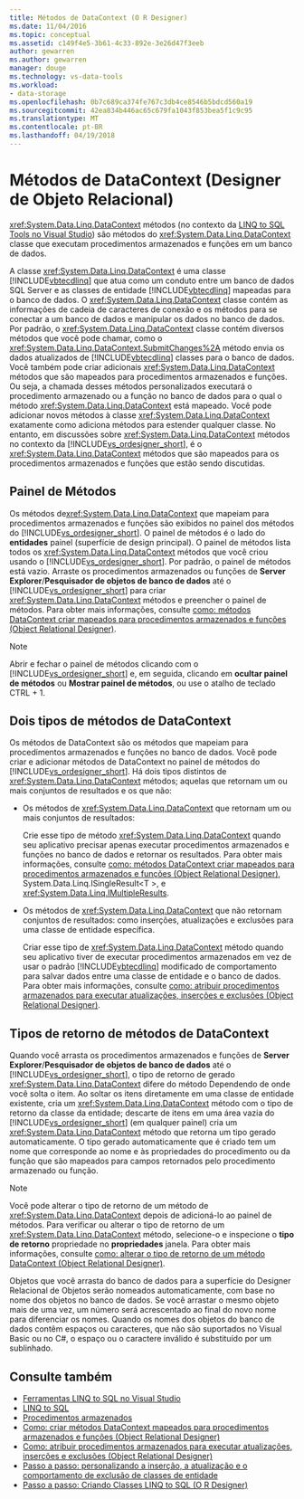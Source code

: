 ```yaml
---
title: Métodos de DataContext (O R Designer)
ms.date: 11/04/2016
ms.topic: conceptual
ms.assetid: c149f4e5-3b61-4c33-892e-3e26d47f3eeb
author: gewarren
ms.author: gewarren
manager: douge
ms.technology: vs-data-tools
ms.workload:
- data-storage
ms.openlocfilehash: 0b7c689ca374fe767c3db4ce8546b5bdcd560a19
ms.sourcegitcommit: 42ea834b446ac65c679fa1043f853bea5f1c9c95
ms.translationtype: MT
ms.contentlocale: pt-BR
ms.lasthandoff: 04/19/2018
---
```

# <a name="datacontext-methods-or-designer"></a>Métodos de DataContext (Designer de Objeto Relacional)

<xref:System.Data.Linq.DataContext> métodos (no contexto da [LINQ to SQL Tools no Visual Studio](../data-tools/linq-to-sql-tools-in-visual-studio2.md)) são métodos do <xref:System.Data.Linq.DataContext> classe que executam procedimentos armazenados e funções em um banco de dados.

A classe <xref:System.Data.Linq.DataContext> é uma classe [!INCLUDE[vbtecdlinq](../data-tools/includes/vbtecdlinq_md.md)] que atua como um conduto entre um banco de dados SQL Server e as classes de entidade [!INCLUDE[vbtecdlinq](../data-tools/includes/vbtecdlinq_md.md)] mapeadas para o banco de dados. O <xref:System.Data.Linq.DataContext> classe contém as informações de cadeia de caracteres de conexão e os métodos para se conectar a um banco de dados e manipular os dados no banco de dados. Por padrão, o <xref:System.Data.Linq.DataContext> classe contém diversos métodos que você pode chamar, como o <xref:System.Data.Linq.DataContext.SubmitChanges%2A> método envia os dados atualizados de [!INCLUDE[vbtecdlinq](../data-tools/includes/vbtecdlinq_md.md)] classes para o banco de dados. Você também pode criar adicionais <xref:System.Data.Linq.DataContext> métodos que são mapeados para procedimentos armazenados e funções. Ou seja, a chamada desses métodos personalizados executará o procedimento armazenado ou a função no banco de dados para o qual o método <xref:System.Data.Linq.DataContext> está mapeado. Você pode adicionar novos métodos à classe <xref:System.Data.Linq.DataContext> exatamente como adiciona métodos para estender qualquer classe. No entanto, em discussões sobre <xref:System.Data.Linq.DataContext> métodos no contexto da [!INCLUDE[vs_ordesigner_short](../data-tools/includes/vs_ordesigner_short_md.md)], é o <xref:System.Data.Linq.DataContext> métodos que são mapeados para os procedimentos armazenados e funções que estão sendo discutidas.

## <a name="methods-pane"></a>Painel de Métodos

Os métodos de<xref:System.Data.Linq.DataContext> que mapeiam para procedimentos armazenados e funções são exibidos no painel dos métodos do [!INCLUDE[vs_ordesigner_short](../data-tools/includes/vs_ordesigner_short_md.md)]. O painel de métodos é o lado do **entidades** painel (superfície de design principal). O painel de métodos lista todos os <xref:System.Data.Linq.DataContext> métodos que você criou usando o [!INCLUDE[vs_ordesigner_short](../data-tools/includes/vs_ordesigner_short_md.md)]. Por padrão, o painel de métodos está vazio. Arraste os procedimentos armazenados ou funções de **Server Explorer**/**Pesquisador de objetos de banco de dados** até o [!INCLUDE[vs_ordesigner_short](../data-tools/includes/vs_ordesigner_short_md.md)] para criar <xref:System.Data.Linq.DataContext> métodos e preencher o painel de métodos. Para obter mais informações, consulte [como: métodos DataContext criar mapeados para procedimentos armazenados e funções (Object Relational Designer)](../data-tools/how-to-create-datacontext-methods-mapped-to-stored-procedures-and-functions-o-r-designer.md).

> [!NOTE]
> Abrir e fechar o painel de métodos clicando com o [!INCLUDE[vs_ordesigner_short](../data-tools/includes/vs_ordesigner_short_md.md)] e, em seguida, clicando em **ocultar painel de métodos** ou **Mostrar painel de métodos**, ou use o atalho de teclado CTRL + 1.

## <a name="two-types-of-datacontext-methods"></a>Dois tipos de métodos de DataContext

Os métodos de DataContext são os métodos que mapeiam para procedimentos armazenados e funções no banco de dados. Você pode criar e adicionar métodos de DataContext no painel de métodos do [!INCLUDE[vs_ordesigner_short](../data-tools/includes/vs_ordesigner_short_md.md)]. Há dois tipos distintos de <xref:System.Data.Linq.DataContext> métodos; aquelas que retornam um ou mais conjuntos de resultados e os que não:

-   Os métodos de <xref:System.Data.Linq.DataContext> que retornam um ou mais conjuntos de resultados:

     Crie esse tipo de método <xref:System.Data.Linq.DataContext> quando seu aplicativo precisar apenas executar procedimentos armazenados e funções no banco de dados e retornar os resultados. Para obter mais informações, consulte [como: métodos DataContext criar mapeados para procedimentos armazenados e funções (Object Relational Designer)](../data-tools/how-to-create-datacontext-methods-mapped-to-stored-procedures-and-functions-o-r-designer.md), System.Data.Linq.ISingleResult\<T >, e <xref:System.Data.Linq.IMultipleResults>.

-   Os métodos de <xref:System.Data.Linq.DataContext> que não retornam conjuntos de resultados: como inserções, atualizações e exclusões para uma classe de entidade específica.

     Criar esse tipo de <xref:System.Data.Linq.DataContext> método quando seu aplicativo tiver de executar procedimentos armazenados em vez de usar o padrão [!INCLUDE[vbtecdlinq](../data-tools/includes/vbtecdlinq_md.md)] modificado de comportamento para salvar dados entre uma classe de entidade e o banco de dados. Para obter mais informações, consulte [como: atribuir procedimentos armazenados para executar atualizações, inserções e exclusões (Object Relational Designer)](../data-tools/how-to-assign-stored-procedures-to-perform-updates-inserts-and-deletes-o-r-designer.md).

## <a name="return-types-of-datacontext-methods"></a>Tipos de retorno de métodos de DataContext

Quando você arrasta os procedimentos armazenados e funções de **Server Explorer**/**Pesquisador de objetos de banco de dados** até o [!INCLUDE[vs_ordesigner_short](../data-tools/includes/vs_ordesigner_short_md.md)], o tipo de retorno de gerado <xref:System.Data.Linq.DataContext> difere do método Dependendo de onde você solta o item. Ao soltar os itens diretamente em uma classe de entidade existente, cria um <xref:System.Data.Linq.DataContext> método com o tipo de retorno da classe da entidade; descarte de itens em uma área vazia do [!INCLUDE[vs_ordesigner_short](../data-tools/includes/vs_ordesigner_short_md.md)] (em qualquer painel) cria um <xref:System.Data.Linq.DataContext> método que retorna um tipo gerado automaticamente. O tipo gerado automaticamente que é criado tem um nome que corresponde ao nome e às propriedades do procedimento ou da função que são mapeados para campos retornados pelo procedimento armazenado ou função.

> [!NOTE]
> Você pode alterar o tipo de retorno de um método de <xref:System.Data.Linq.DataContext> depois de adicioná-lo ao painel de métodos. Para verificar ou alterar o tipo de retorno de um <xref:System.Data.Linq.DataContext> método, selecione-o e inspecione o **tipo de retorno** propriedade no **propriedades** janela. Para obter mais informações, consulte [como: alterar o tipo de retorno de um método DataContext (Object Relational Designer)](../data-tools/how-to-change-the-return-type-of-a-datacontext-method-o-r-designer.md).

Objetos que você arrasta do banco de dados para a superfície do Designer Relacional de Objetos serão nomeados automaticamente, com base no nome dos objetos no banco de dados. Se você arrastar o mesmo objeto mais de uma vez, um número será acrescentado ao final do novo nome para diferenciar os nomes. Quando os nomes dos objetos do banco de dados contêm espaços ou caracteres, que não são suportados no Visual Basic ou no C#, o espaço ou o caractere inválido é substituído por um sublinhado.

## <a name="see-also"></a>Consulte também

- [Ferramentas LINQ to SQL no Visual Studio](../data-tools/linq-to-sql-tools-in-visual-studio2.md)
- [LINQ to SQL](/dotnet/framework/data/adonet/sql/linq/index)
- [Procedimentos armazenados](/dotnet/framework/data/adonet/sql/linq/stored-procedures)
- [Como: criar métodos DataContext mapeados para procedimentos armazenados e funções (Object Relational Designer)](../data-tools/how-to-create-datacontext-methods-mapped-to-stored-procedures-and-functions-o-r-designer.md)
- [Como: atribuir procedimentos armazenados para executar atualizações, inserções e exclusões (Object Relational Designer)](../data-tools/how-to-assign-stored-procedures-to-perform-updates-inserts-and-deletes-o-r-designer.md)
- [Passo a passo: personalizando a inserção, a atualização e o comportamento de exclusão de classes de entidade](../data-tools/walkthrough-customizing-the-insert-update-and-delete-behavior-of-entity-classes.md)
- [Passo a passo: Criando Classes LINQ to SQL (O R Designer)](how-to-create-linq-to-sql-classes-mapped-to-tables-and-views-o-r-designer.md)